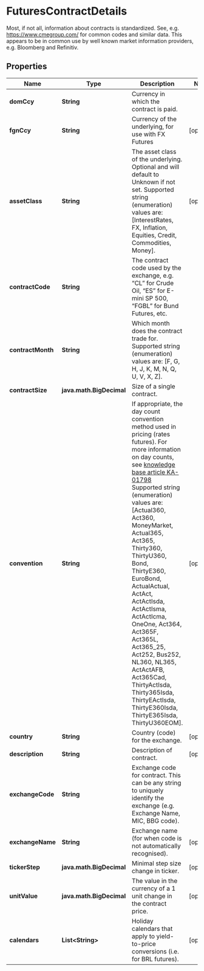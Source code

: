 

# FuturesContractDetails

Most, if not all, information about contracts is standardized. See, e.g. https://www.cmegroup.com/ for  common codes and similar data. This appears to be in common use by well known market information providers, e.g. Bloomberg and Refinitiv.

## Properties

| Name | Type | Description | Notes |
|------------ | ------------- | ------------- | -------------|
|**domCcy** | **String** | Currency in which the contract is paid. |  |
|**fgnCcy** | **String** | Currency of the underlying, for use with FX Futures |  [optional] |
|**assetClass** | **String** | The asset class of the underlying. Optional and will default to Unknown if not set.    Supported string (enumeration) values are: [InterestRates, FX, Inflation, Equities, Credit, Commodities, Money]. |  [optional] |
|**contractCode** | **String** | The contract code used by the exchange, e.g. “CL” for Crude Oil, “ES” for E-mini SP 500, “FGBL” for Bund Futures, etc. |  |
|**contractMonth** | **String** | Which month does the contract trade for.    Supported string (enumeration) values are: [F, G, H, J, K, M, N, Q, U, V, X, Z]. |  |
|**contractSize** | **java.math.BigDecimal** | Size of a single contract. |  |
|**convention** | **String** | If appropriate, the day count convention method used in pricing (rates futures).  For more information on day counts, see [knowledge base article KA-01798](https://support.lusid.com/knowledgebase/article/KA-01798)     Supported string (enumeration) values are: [Actual360, Act360, MoneyMarket, Actual365, Act365, Thirty360, ThirtyU360, Bond, ThirtyE360, EuroBond, ActualActual, ActAct, ActActIsda, ActActIsma, ActActIcma, OneOne, Act364, Act365F, Act365L, Act365_25, Act252, Bus252, NL360, NL365, ActActAFB, Act365Cad, ThirtyActIsda, Thirty365Isda, ThirtyEActIsda, ThirtyE360Isda, ThirtyE365Isda, ThirtyU360EOM]. |  [optional] |
|**country** | **String** | Country (code) for the exchange. |  [optional] |
|**description** | **String** | Description of contract. |  [optional] |
|**exchangeCode** | **String** | Exchange code for contract. This can be any string to uniquely identify the exchange (e.g. Exchange Name, MIC, BBG code). |  |
|**exchangeName** | **String** | Exchange name (for when code is not automatically recognised). |  [optional] |
|**tickerStep** | **java.math.BigDecimal** | Minimal step size change in ticker. |  [optional] |
|**unitValue** | **java.math.BigDecimal** | The value in the currency of a 1 unit change in the contract price. |  [optional] |
|**calendars** | **List&lt;String&gt;** | Holiday calendars that apply to yield-to-price conversions (i.e. for BRL futures). |  [optional] |



